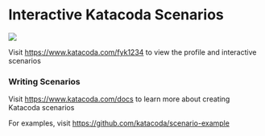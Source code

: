 # Interactive Katacoda Scenarios

[![](http://shields.katacoda.com/katacoda/fyk1234/count.svg)](https://www.katacoda.com/fyk1234 "Get your profile on Katacoda.com")

Visit https://www.katacoda.com/fyk1234 to view the profile and interactive scenarios

### Writing Scenarios
Visit https://www.katacoda.com/docs to learn more about creating Katacoda scenarios

For examples, visit https://github.com/katacoda/scenario-example
